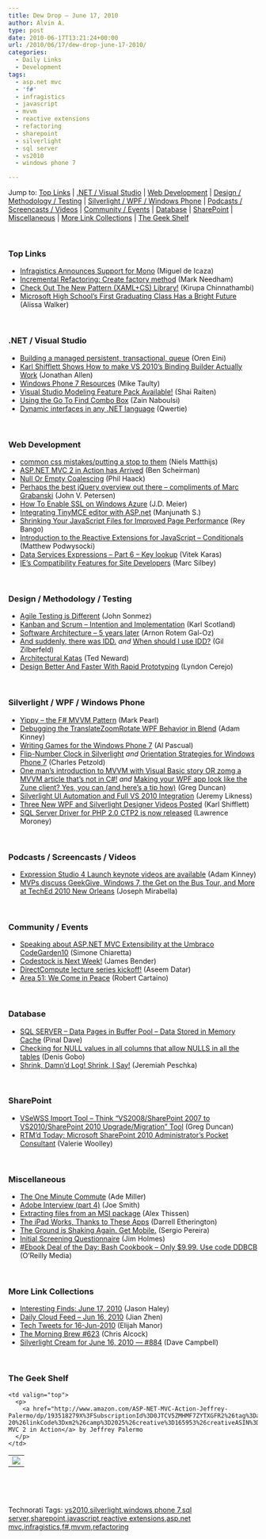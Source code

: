 ```yaml
---
title: Dew Drop – June 17, 2010
author: Alvin A.
type: post
date: 2010-06-17T13:21:24+00:00
url: /2010/06/17/dew-drop-june-17-2010/
categories:
  - Daily Links
  - Development
tags:
  - asp.net mvc
  - 'f#'
  - infragistics
  - javascript
  - mvvm
  - reactive extensions
  - refactoring
  - sharepoint
  - silverlight
  - sql server
  - vs2010
  - windows phone 7

---
```

Jump to: [Top Links][1] | [.NET / Visual Studio][2] | [Web Development][3] | [Design / Methodology / Testing][4] | [Silverlight / WPF / Windows Phone][5] | [Podcasts / Screencasts / Videos][6] | [Community / Events][7] | [Database][8] | [SharePoint][9] | [Miscellaneous][10] | [More Link Collections][11] | [The Geek Shelf][12] 

&#160;

### <a name="top"></a>Top Links

  * [Infragistics Announces Support for Mono][13] (Miguel de Icaza)
  * [Incremental Refactoring: Create factory method][14] (Mark Needham)
  * [Check Out The New Pattern (XAML+CS) Library!][15] (Kirupa Chinnathambi)
  * [Microsoft High School&#8217;s First Graduating Class Has a Bright Future][16] (Alissa Walker)

&#160;

### <a name="dotnet"></a>.NET / Visual Studio

  * [Building a managed persistent, transactional, queue][17] (Oren Eini)
  * [Karl Shifflett Shows How to make VS 2010’s Binding Builder Actually Work][18] (Jonathan Allen)
  * [Windows Phone 7 Resources][19] (Mike Taulty)
  * [Visual Studio Modeling Feature Pack Available!][20] (Shai Raiten)
  * [Using the Go To Find Combo Box][21] (Zain Naboulsi)
  * [Dynamic interfaces in any .NET language][22] (Qwertie)

&#160;

### <a name="web"></a>Web Development

  * [common css mistakes/putting a stop to them][23] (Niels Matthijs)
  * [ASP.NET MVC 2 in Action has Arrived][24] (Ben Scheirman)
  * [Null Or Empty Coalescing][25] (Phil Haack)
  * [Perhaps the best jQuery overview out there &#8211; compliments of Marc Grabanski][26] (John V. Petersen)
  * [How To Enable SSL on Windows Azure][27] (J.D. Meier)
  * [Integrating TinyMCE editor with ASP.net][28] (Manjunath S.)
  * [Shrinking Your JavaScript Files for Improved Page Performance][29] (Rey Bango)
  * [Introduction to the Reactive Extensions for JavaScript – Conditionals][30] (Matthew Podwysocki)
  * [Data Services Expressions – Part 6 – Key lookup][31] (Vitek Karas)
  * [IE’s Compatibility Features for Site Developers][32] (Marc Silbey)

&#160;

### <a name="design"></a>Design / Methodology / Testing

  * [Agile Testing is Different][33] (John Sonmez)
  * [Kanban and Scrum – Intention and Implementation][34] (Karl Scotland)
  * [Software Architecture – 5 years later][35] (Arnon Rotem Gal-Oz)
  * [And suddenly, there was IDD.][36] _and_&#160;[When should I use IDD?][37] (Gil Zilberfeld)
  * [Architectural Katas][38] (Ted Neward)
  * [Design Better And Faster With Rapid Prototyping][39] (Lyndon Cerejo)

&#160;

### <a name="silverlight"></a>Silverlight / WPF / Windows Phone

  * [Yippy – the F# MVVM Pattern][40] (Mark Pearl)
  * [Debugging the TranslateZoomRotate WPF Behavior in Blend][41] (Adam Kinney)
  * [Writing Games for the Windows Phone 7][42] (Al Pascual)
  * [Flip-Number Clock in Silverlight][43] _and_&#160;[Orientation Strategies for Windows Phone 7][44] (Charles Petzold)
  * [One man’s introduction to MVVM with Visual Basic story OR zomg a MVVM article that’s not in C#!][45] _and_&#160;[Making your WPF app look like the Zune client? Yes, you can (and here’s a tip how)][46] (Greg Duncan)
  * [Silverlight UI Automation and Full VS 2010 Integration][47] (Jeremy Likness)
  * [Three New WPF and Silverlight Designer Videos Posted][48] (Karl Shifflett)
  * [SQL Server Driver for PHP 2.0 CTP2 is now released][49] (Lawrence Moroney)

&#160;

### <a name="podcasts"></a>Podcasts / Screencasts / Videos

  * [Expression Studio 4 Launch keynote videos are available][50] (Adam Kinney)
  * [MVPs discuss GeekGive, Windows 7, the Get on the Bus Tour, and More at TechEd 2010 New Orleans][51] (Joseph Mirabella)

&#160;

### <a name="events"></a>Community / Events

  * [Speaking about ASP.NET MVC Extensibility at the Umbraco CodeGarden10][52] (Simone Chiaretta)
  * [Codestock is Next Week!][53] (James Bender)
  * [DirectCompute lecture series kickoff!][54] (Aseem Datar)
  * [Area 51: We Come in Peace][55] (Robert Cartaino)

&#160;

### <a name="db"></a>Database

  * [SQL SERVER – Data Pages in Buffer Pool – Data Stored in Memory Cache][56] (Pinal Dave)
  * [Checking for NULL values in all columns that allow NULLS in all the tables][57] (Denis Gobo)
  * [Shrink, Damn’d Log! Shrink, I Say!][58] (Jeremiah Peschka)

&#160;

### <a name="sp"></a>SharePoint

  * [VSeWSS Import Tool – Think “VS2008/SharePoint 2007 to VS2010/SharePoint 2010 Upgrade/Migration” Tool][59] (Greg Duncan)
  * [RTM’d Today: Microsoft SharePoint 2010 Administrator’s Pocket Consultant][60] (Valerie Woolley)

&#160;

### <a name="misc"></a>Miscellaneous

  * [The One Minute Commute][61] (Ade Miller)
  * [Adobe Interview (part 4)][62] (Joe Smith)
  * [Extracting files from an MSI package][63] (Alex Thissen)
  * [The iPad Works, Thanks to These Apps][64] (Darrell Etherington)
  * [The Ground is Shaking Again. Get Mobile.][65] (Sergio Pereira)
  * [Initial Screening Questionnaire][66] (Jim Holmes)
  * [#Ebook Deal of the Day: Bash Cookbook &#8211; Only $9.99. Use code DDBCB][67] (O&#8217;Reilly Media)

&#160;

### <a name="links"></a>More Link Collections

  * [Interesting Finds: June 17, 2010][68] (Jason Haley)
  * [Daily Cloud Feed &#8211; Jun 16, 2010][69] (Jian Zhen)
  * [Tech Tweets for 16-Jun-2010][70] (Elijah Manor)
  * [The Morning Brew #623][71] (Chris Alcock)
  * [Silverlight Cream for June 16, 2010 &#8212; #884][72] (Dave Campbell)

&#160;

### <a name="shelf"></a>The Geek Shelf

<table border="0" cellspacing="0" cellpadding="0">
  <tr>
    <td>
      <img data-recalc-dims="1" decoding="async" src="https://i0.wp.com/ecx.images-amazon.com/images/I/517UT4WjtVL._SL160_.jpg?w=660" />
    </td>
    
    <td valign="top">
      <p>
        <a href="http://www.amazon.com/ASP-NET-MVC-Action-Jeffrey-Palermo/dp/193518279X%3FSubscriptionId%3D0JTCV5ZMHMF7ZYTXGFR2%26tag%3Dalvinashcraft-20%26linkCode%3Dxm2%26camp%3D2025%26creative%3D165953%26creativeASIN%3D193518279X">ASP.NET MVC 2 in Action</a> by Jeffrey Palermo
      </p>
    </td>
  </tr>
</table>

&#160;

<div style="padding-bottom: 0px; margin: 0px; padding-left: 0px; padding-right: 0px; display: inline; float: none; padding-top: 0px" id="scid:C16BAC14-9A3D-4c50-9394-FBFEF7A93539:a45d67e1-7baf-4896-9dc2-e7c4306fd816" class="wlWriterEditableSmartContent">
  <!--dotnetkickit-->
</div>

&#160;

<div style="padding-bottom: 0px; margin: 0px; padding-left: 0px; padding-right: 0px; display: inline; float: none; padding-top: 0px" id="scid:0767317B-992E-4b12-91E0-4F059A8CECA8:e362e79c-963a-4dfb-8aa2-8eefa10f9bcc" class="wlWriterEditableSmartContent">
  Technorati Tags: <a href="http://technorati.com/tags/vs2010" rel="tag">vs2010</a>,<a href="http://technorati.com/tags/silverlight" rel="tag">silverlight</a>,<a href="http://technorati.com/tags/windows+phone+7" rel="tag">windows phone 7</a>,<a href="http://technorati.com/tags/sql+server" rel="tag">sql server</a>,<a href="http://technorati.com/tags/sharepoint" rel="tag">sharepoint</a>,<a href="http://technorati.com/tags/javascript" rel="tag">javascript</a>,<a href="http://technorati.com/tags/reactive+extensions" rel="tag">reactive extensions</a>,<a href="http://technorati.com/tags/asp.net+mvc" rel="tag">asp.net mvc</a>,<a href="http://technorati.com/tags/infragistics" rel="tag">infragistics</a>,<a href="http://technorati.com/tags/f%23" rel="tag">f#</a>,<a href="http://technorati.com/tags/mvvm" rel="tag">mvvm</a>,<a href="http://technorati.com/tags/refactoring" rel="tag">refactoring</a>
</div>

 [1]: https://morningdew-bpc6g3a0fgaxdxcu.eastus2-01.azurewebsites.net/#top
 [2]: https://morningdew-bpc6g3a0fgaxdxcu.eastus2-01.azurewebsites.net/#dotnet
 [3]: https://morningdew-bpc6g3a0fgaxdxcu.eastus2-01.azurewebsites.net/#web
 [4]: https://morningdew-bpc6g3a0fgaxdxcu.eastus2-01.azurewebsites.net/#design
 [5]: https://morningdew-bpc6g3a0fgaxdxcu.eastus2-01.azurewebsites.net/#silverlight
 [6]: https://morningdew-bpc6g3a0fgaxdxcu.eastus2-01.azurewebsites.net/#podcasts
 [7]: https://morningdew-bpc6g3a0fgaxdxcu.eastus2-01.azurewebsites.net/#events
 [8]: https://morningdew-bpc6g3a0fgaxdxcu.eastus2-01.azurewebsites.net/#db
 [9]: https://morningdew-bpc6g3a0fgaxdxcu.eastus2-01.azurewebsites.net/#sp
 [10]: https://morningdew-bpc6g3a0fgaxdxcu.eastus2-01.azurewebsites.net/#misc
 [11]: https://morningdew-bpc6g3a0fgaxdxcu.eastus2-01.azurewebsites.net/#links
 [12]: https://morningdew-bpc6g3a0fgaxdxcu.eastus2-01.azurewebsites.net/#shelf
 [13]: http://tirania.org/blog/archive/2010/Jun-16-1.html
 [14]: http://feedproxy.google.com/~r/MarkNeedham/~3/E1YbFeg7m9Y/
 [15]: http://blogs.msdn.com/b/expression/archive/2010/06/16/check-out-the-visual-pattern-library-on-the-expression-gallery.aspx
 [16]: http://www.fastcompany.com/1660101/the-first-graduating-class-of-microsofts-high-school-has-an-extremely-bright-future
 [17]: http://feedproxy.google.com/~r/AyendeRahien/~3/U1Gn2eeymWQ/building-a-managed-persistent-transactional-queue.aspx
 [18]: http://www.infoq.com/news/2010/06/Binding-Builder
 [19]: http://feedproxy.google.com/~r/mtaulty/~3/Z-IbNNvPFzc/windows-phone-7-resources.aspx
 [20]: http://feedproxy.google.com/~r/ShaiRaiten/~3/3YsyS00s9zw/visual-studio-modeling-feature-pack-available.aspx
 [21]: http://feedproxy.google.com/~r/zainnab/~3/MLbjZq3I-8s/using-the-go-to-find-combo-box-vstipfind0009.aspx
 [22]: http://www.codeproject.com/KB/dotnet/gointerfaces.aspx
 [23]: http://www.onderhond.com/blog/work/common-css-mistakes
 [24]: http://feedproxy.google.com/~r/flux88/~3/TzUOUoS6fIU/
 [25]: http://haacked.com/archive/2010/06/16/null-or-empty-coalescing.aspx
 [26]: http://feedproxy.google.com/~r/LosTechies/~3/_tgJHzCKVdQ/perhaps-the-best-jquery-overview-out-there-compliments-of-marc-grabanski.aspx
 [27]: http://feedproxy.google.com/~r/jmeier/~3/_tdGb5_SYcI/how-to-enable-ssl-on-windows-azure.aspx
 [28]: http://www.codeproject.com/KB/aspnet/IntegratingTinyMCE.aspx
 [29]: http://feedproxy.google.com/~r/reybango/zSyW/~3/hN1-BkOOGb4/
 [30]: http://codebetter.com/blogs/matthew.podwysocki/archive/2010/06/16/introduction-to-the-reactive-extensions-for-javascript-conditionals.aspx
 [31]: http://blogs.msdn.com/b/vitek/archive/2010/06/16/data-services-expressions-part-6-key-lookup.aspx
 [32]: http://blogs.msdn.com/b/ie/archive/2010/06/16/ie-s-compatibility-features-for-site-developers.aspx
 [33]: http://simpleprogrammer.com/2010/06/16/agile-testing-is-different/
 [34]: http://availagility.co.uk/2010/06/17/kanban-and-scrum-intention-and-implementation/
 [35]: http://feeds.dzone.com/~r/zones/dotnet/~3/TAvdCOSp5OM/software-architecture-%E2%80%93-5
 [36]: http://feedproxy.google.com/~r/Typemock/~3/ktu57j0Ni2Q/and-suddenly-there-was-idd-by-gil.html
 [37]: http://feedproxy.google.com/~r/Typemock/~3/rgRHp1jo6U8/when-should-i-use-idd-by-gil-zilberfeld.html
 [38]: http://blogs.tedneward.com/2010/06/17/Architectural+Katas.aspx
 [39]: http://www.smashingmagazine.com/2010/06/16/design-better-faster-with-rapid-prototyping/
 [40]: http://geekswithblogs.net/MarkPearl/archive/2010/06/17/yippy-ndash-the-f-mvvm-pattern.aspx
 [41]: http://adamkinney.com/blog/2010/06/16/debugging-the-translatezoomrotate-wpf-behavior-in-blend/
 [42]: http://weblogs.asp.net/albertpascual/archive/2010/06/16/writing-games-for-the-windows-phone-7.aspx
 [43]: http://www.charlespetzold.com/blog/2010/06/Flip-Number-Clock-in-Silverlight.html
 [44]: http://www.charlespetzold.com/blog/2010/06/Orientation-Strategies-for-Windows-Phone-7.html
 [45]: http://coolthingoftheday.blogspot.com/2010/06/one-mans-introduction-to-mvvm-with.html
 [46]: http://coolthingoftheday.blogspot.com/2010/06/making-your-wpf-app-look-like-zune.html
 [47]: http://feedproxy.google.com/~r/CSharperImage/~3/ltUuvVR6O78/silverlight-ui-automation-and-full-vs.html
 [48]: http://blogs.msdn.com/b/wpfsldesigner/archive/2010/06/16/three-new-wpf-and-silverlight-designer-videos-posted.aspx
 [49]: http://blogs.msdn.com/b/webplatform/archive/2010/06/16/sql-server-driver-for-php-2-0-ctp2-is-now-released.aspx
 [50]: http://adamkinney.com/blog/2010/06/16/expression-studio-4-launch-keynote-videos-are-available/
 [51]: http://blogs.msdn.com/b/mvpawardprogram/archive/2010/06/16/mvps-discuss-geekgive-windows-7-the-get-on-the-bus-tour-and-more-at-teched-2010-new-orleans.aspx
 [52]: http://feedproxy.google.com/~r/Codeclimber/~3/h5oM6sjOYug/Speaking-about-ASP-NET-MVC-Extensibility-at-the-Umbraco-CodeGarden10.aspx
 [53]: http://jamescbender.com/bendersblog/archive/2010/06/16/codestock-is-next-week.aspx
 [54]: http://windowsteamblog.com/windows/b/developers/archive/2010/06/16/directcompute-lecture-series-kickoff.aspx
 [55]: http://blog.stackoverflow.com/2010/06/area-51-we-come-in-peace/
 [56]: http://blog.sqlauthority.com/2010/06/17/sql-server-data-pages-in-buffer-pool-data-stored-in-memory-cache/
 [57]: http://blogs.lessthandot.com/index.php/DataMgmt/DBProgramming/checking-for-null-values-in-all-columns
 [58]: http://feedproxy.google.com/~r/facility9/~3/rDxoBXwZXOM/shrink-damnd-log-shrink-i-say
 [59]: http://coolthingoftheday.blogspot.com/2010/06/vsewss-import-tool-think.html
 [60]: http://blogs.msdn.com/b/microsoft_press/archive/2010/06/16/rtm-d-today-microsoft-sharepoint-2010-administrator-s-pocket-consultant.aspx
 [61]: http://www.ademiller.com/blogs/tech/2010/06/the-one-minute-commute/
 [62]: http://feedproxy.google.com/~r/MyTechnicalInterviewExperience/~3/2m6D0WOlZwY/adobe-interview-part-4.html
 [63]: http://www.alexthissen.nl/blogs/main/archive/2010/06/17/extracting-files-from-an-msi-package.aspx
 [64]: http://feedproxy.google.com/~r/Webworkerdaily/~3/_kusIsWPCHY/
 [65]: http://feedproxy.google.com/~r/Devlicious/~3/fSgslyCT8jU/the-ground-is-shaking-again-get-mobile.aspx
 [66]: http://frazzleddad.blogspot.com/2010/06/initial-screening-questionnaire.html
 [67]: http://feeds.oreilly.com/~r/oreilly/news/~3/vbweSSuZfq4/
 [68]: http://jasonhaley.com/blog/post.aspx?id=708a91fb-41c8-449d-a3a3-f01e05efc9e1
 [69]: http://feedproxy.google.com/~r/onsaas/~3/pHBAQShz9H0/
 [70]: http://elijahmanor.com/webdevdotnet/post.aspx?id=8828b664-aef1-41ae-83e1-f4a9aa02e4aa
 [71]: http://feedproxy.google.com/~r/ReflectivePerspective/~3/1GqrQs7yfdc/
 [72]: http://geekswithblogs.net/WynApseTechnicalMusings/archive/2010/06/16/140456.aspx